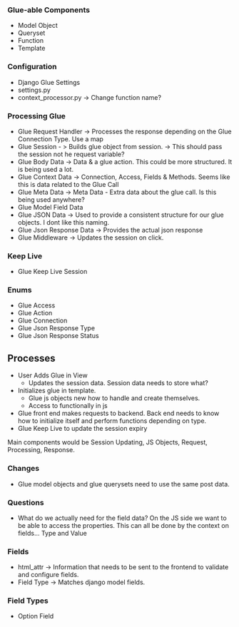 ### Glue-able Components
- Model Object
- Queryset 
- Function 
- Template

### Configuration 
- Django Glue Settings
- settings.py
- context_processor.py -> Change function name? 

### Processing Glue
- Glue Request Handler -> Processes the response depending on the Glue Connection Type. Use a map
- Glue Session - > Builds glue object from session. -> This should pass the session not he request variable?
- Glue Body Data -> Data & a glue action. This could be more structured. It is being used a lot.
- Glue Context Data -> Connection, Access, Fields & Methods. Seems like this is data related to the Glue Call
- Glue Meta Data -> Meta Data - Extra data about the glue call. Is this being used anywhere?
- Glue Model Field Data
- Glue JSON Data -> Used to provide a consistent structure for our glue objects. I dont like this naming. 
- Glue Json Response Data -> Provides the actual json response 
- Glue Middleware -> Updates the session on click.

### Keep Live
- Glue Keep Live Session

### Enums
- Glue Access
- Glue Action 
- Glue Connection 
- Glue Json Response Type
- Glue Json Response Status


## Processes
- User Adds Glue in View
  - Updates the session data. Session data needs to store what?
- Initializes glue in template.
  - Glue js objects new how to handle and create themselves. 
  - Access to functionally in js
- Glue front end makes requests to backend. Back end needs to know how to initialize itself and perform functions depending on type.
- Glue Keep Live to update the session expiry

Main components would be Session Updating, JS Objects, Request, Processing, Response.

### Changes
- Glue model objects and glue querysets need to use the same post data.

### Questions
- What do we actually need for the field data? On the JS side we want to be able to access the properties. 
This can all be done by the context on fields... Type and Value

### Fields 
- html_attr -> Information that needs to be sent to the frontend to validate and configure fields.
- Field Type ->  Matches django model fields. 

### Field Types
- Option Field 